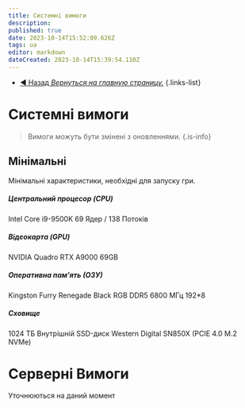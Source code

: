 ```yaml
---
title: Системні вимоги
description: 
published: true
date: 2023-10-14T15:52:09.626Z
tags: ua
editor: markdown
dateCreated: 2023-10-14T15:39:54.110Z
---
```



- [:arrow_backward: Назад *Вернуться на главную страницу.*](/uk/home)
{.links-list}
# Системні вимоги
> Вимоги можуть бути змінені з оновленнями.
{.is-info}

## Мінімальні
Мінімальні характеристики, необхідні для запуску гри.
##### Центральний процесор (CPU)
Intel Core i9-9500K 69 Ядер / 138 Потоків
##### Відеокарта (GPU)
NVIDIA Quadro RTX А9000 69GB
##### Оперативна пам'ять (ОЗУ)
Kingston Furry Renegade Black RGB DDR5 6800 МГц 192*8
##### Сховище
1024 ТБ Внутрішній SSD-диск Western Digital SN850X (PCIE 4.0 M.2 NVMe)

# Серверні Вимоги
Уточнюються на даний момент